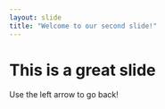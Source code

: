 ```yaml
---
layout: slide
title: "Welcome to our second slide!"
---
```

<h1> This is a great slide </h1>
Use the left arrow to go back!
